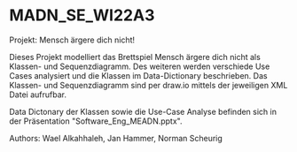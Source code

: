 # MADN_SE_WI22A3

Projekt: Mensch ärgere dich nicht!

Dieses Projekt modelliert das Brettspiel Mensch ärgere dich nicht als Klassen- und Sequenzdiagramm. Des weiteren werden verschiede Use Cases analysiert und die Klassen im Data-Dictionary beschrieben.
Das Klassen- und Sequenzdiagramm sind per draw.io mittels der jeweiligen XML Datei aufrufbar.

Data Dictonary der Klassen sowie die Use-Case Analyse befinden sich in der Präsentation "Software_Eng_MEADN.pptx".



Authors: Wael Alkahhaleh, Jan Hammer, Norman Scheurig
